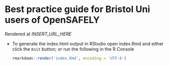 # Best practice guide for Bristol Uni users of OpenSAFELY

Rendered at *INSERT_URL_HERE* <!-- https://remlapmot.github.io/os-bristol-best-practice/ -->

- To generate the index.html output in RStudio open index.Rmd and either click the `Knit` button; or run the following in the R Console

    ``` r
    rmarkdown::render('index.Rmd', encoding = 'UTF-8')  
    ```
